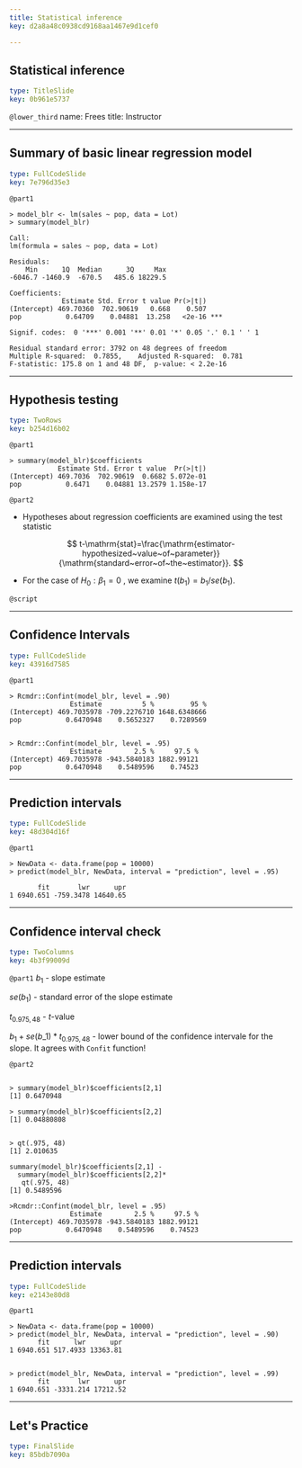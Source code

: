 ```yaml
---
title: Statistical inference
key: d2a8a48c0938cd9168aa1467e9d1cef0

---
```

## Statistical inference

```yaml
type: TitleSlide
key: 0b961e5737
```





`@lower_third`
name: Frees
title: Instructor




---
## Summary of basic linear regression model

```yaml
type: FullCodeSlide
key: 7e796d35e3
```

`@part1`
```
> model_blr <- lm(sales ~ pop, data = Lot)
> summary(model_blr)

Call:
lm(formula = sales ~ pop, data = Lot)

Residuals:
    Min      1Q  Median      3Q     Max 
-6046.7 -1460.9  -670.5   485.6 18229.5 

Coefficients:
             Estimate Std. Error t value Pr(>|t|)    
(Intercept) 469.70360  702.90619   0.668    0.507    
pop           0.64709    0.04881  13.258   <2e-16 ***

Signif. codes:  0 '***' 0.001 '**' 0.01 '*' 0.05 '.' 0.1 ' ' 1

Residual standard error: 3792 on 48 degrees of freedom
Multiple R-squared:  0.7855,    Adjusted R-squared:  0.781 
F-statistic: 175.8 on 1 and 48 DF,  p-value: < 2.2e-16
```








---
## Hypothesis testing

```yaml
type: TwoRows
key: b254d16b02
```

`@part1`
```
> summary(model_blr)$coefficients
            Estimate Std. Error t value  Pr(>|t|)
(Intercept) 469.7036  702.90619  0.6682 5.072e-01
pop           0.6471    0.04881 13.2579 1.158e-17
```

`@part2`
 - Hypotheses about regression coefficients are examined using the  test statistic

$$
t-\mathrm{stat}=\frac{\mathrm{estimator-hypothesized~value~of~parameter}}
{\mathrm{standard~error~of~the~estimator}}.
$$

- For the case of $H_0:\beta_1=0$ , we examine
$t(b_1)=b_1/se(b_1)$.




`@script`




---
## Confidence Intervals

```yaml
type: FullCodeSlide
key: 43916d7585
```

`@part1`
```
> Rcmdr::Confint(model_blr, level = .90)
               Estimate          5 %         95 %
(Intercept) 469.7035978 -709.2276710 1648.6348666
pop           0.6470948    0.5652327    0.7289569


> Rcmdr::Confint(model_blr, level = .95)
               Estimate        2.5 %     97.5 %
(Intercept) 469.7035978 -943.5840183 1882.99121
pop           0.6470948    0.5489596    0.74523
```








---
## Prediction intervals

```yaml
type: FullCodeSlide
key: 48d304d16f
```

`@part1`
```
> NewData <- data.frame(pop = 10000)
> predict(model_blr, NewData, interval = "prediction", level = .95)

       fit       lwr      upr
1 6940.651 -759.3478 14640.65

```








---
## Confidence interval check

```yaml
type: TwoColumns
key: 4b3f99009d
```

`@part1`
$b_1$ - slope estimate

$se(b_1)$ - standard error of the slope estimate

$t_{0.975, 48}$ - $t$-value

$b_1 + se(b\_1) * t_{0.975, 48}$  - lower bound of the confidence intervale for the slope. It agrees with `Confit` function!

`@part2`
```

> summary(model_blr)$coefficients[2,1]
[1] 0.6470948

> summary(model_blr)$coefficients[2,2]
[1] 0.04880808


> qt(.975, 48)
[1] 2.010635

summary(model_blr)$coefficients[2,1] - 
  summary(model_blr)$coefficients[2,2]*
   qt(.975, 48)
[1] 0.5489596

>Rcmdr::Confint(model_blr, level = .95)
               Estimate        2.5 %     97.5 %
(Intercept) 469.7035978 -943.5840183 1882.99121
pop           0.6470948    0.5489596    0.74523
```







---
## Prediction intervals

```yaml
type: FullCodeSlide
key: e2143e80d8
```

`@part1`
```
> NewData <- data.frame(pop = 10000)
> predict(model_blr, NewData, interval = "prediction", level = .90)
       fit      lwr      upr
1 6940.651 517.4933 13363.81


> predict(model_blr, NewData, interval = "prediction", level = .99)
       fit       lwr      upr
1 6940.651 -3331.214 17212.52

```








---
## Let's Practice

```yaml
type: FinalSlide
key: 85bdb7090a
```








